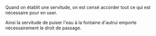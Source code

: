   
 Quand on établit une servitude, on est censé accorder tout ce qui est nécessaire pour en user.  

  
 Ainsi la servitude de puiser l'eau à la fontaine d'autrui emporte nécessairement le droit de passage.  
